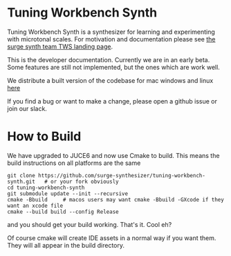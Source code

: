 # Tuning Workbench Synth

Tuning Workbench Synth is a synthesizer for learning and experimenting with microtonal scales. For motivation and
documentation please see [the surge synth team TWS landing page](https://surge-synth-team.org/tuning-workbench-synth/).

This is the developer documentation. Currently we are in an early beta. Some features are still not implemented,
but the ones which are work well.

We distribute a built version of the codebase for mac windows and linux [here](https://github.com/surge-synthesizer/tuning-workbench-synth/releases/tag/Nightly)

If you find a bug or want to make a change, please open a github issue or join our slack.

# How to Build 

We have upgraded to JUCE6 and now use Cmake to build. This means the build instructions on all platforms are the same

```
git clone https://github.com/surge-synthesizer/tuning-workbench-synth.git   # or your fork obviously
cd tuning-workbench-synth
git submodule update --init --recursive
cmake -Bbuild     # macos users may want cmake -Bbuild -GXcode if they want an xcode file
cmake --build build --config Release 
```

and you should get your build working. That's it. Cool eh?

Of course cmake will create IDE assets in a normal way if you want them. They will all appear in the build directory.
